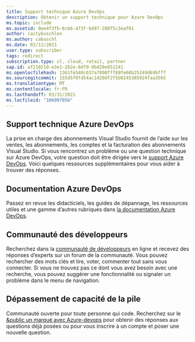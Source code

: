 ```yaml
---
title: Support technique Azure DevOps
description: Obtenir un support technique pour Azure DevOps
ms.topic: include
ms.assetid: 8ee4f3fb-6cb6-473f-b497-208f5c3eaf01
author: caitybuschlen
ms.author: cabuschl
ms.date: 02/12/2021
user.type: subscriber
tags: redirect
subscription.type: vl, cloud, retail, partner
sap.id: af210210-e3e1-2b2e-8d79-9bd20e851241
ms.openlocfilehash: 1361fe540c037a7890fff89fe60b25249d69bfff
ms.sourcegitcommit: 155d5f0fd54ac1d20df2f5b0245365924faa3565
ms.translationtype: MT
ms.contentlocale: fr-FR
ms.lasthandoff: 03/31/2021
ms.locfileid: "106097056"
---
```

## <a name="azure-devops-technical-support"></a>Support technique Azure DevOps  

La prise en charge des abonnements Visual Studio fournit de l’aide sur les ventes, les abonnements, les comptes et la facturation des abonnements Visual Studio. Si vous rencontrez un problème ou une question technique sur Azure DevOps, votre question doit être dirigée vers le [support Azure DevOps](https://azure.microsoft.com/support/devops/). Voici quelques ressources supplémentaires pour vous aider à trouver des réponses.

## <a name="azure-devops-documentation"></a>Documentation Azure DevOps 

Passez en revue les didacticiels, les guides de dépannage, les ressources utiles et une gamme d’autres rubriques dans [la documentation Azure DevOps](https://docs.microsoft.com/azure/devops/?view=azure-devops&preserve-view=true).

## <a name="developer-community"></a>Communauté des développeurs

Recherchez dans la [communauté de développeurs](https://developercommunity.visualstudio.com/spaces/21/index.html) en ligne et recevez des réponses d’experts sur un forum de la communauté. Vous pouvez rechercher des mots clés et lire, voter, commenter tout sans vous connecter. Si vous ne trouvez pas ce dont vous avez besoin avec une recherche, vous pouvez suggérer une fonctionnalité ou signaler un problème dans le menu de navigation. 

## <a name="stack-overflow"></a>Dépassement de capacité de la pile

Communauté ouverte pour toute personne qui code. Recherchez sur le [&public un marqué avec Azure-devops](https://stackoverflow.com/questions/tagged/azure-devops?tab=Newest) pour obtenir des réponses aux questions déjà posées ou pour vous inscrire à un compte et poser une nouvelle question. 
